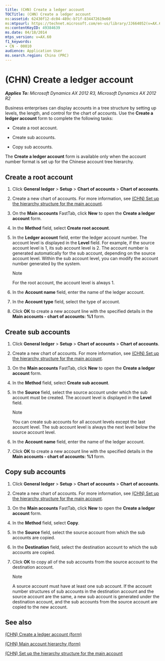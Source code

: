 ```yaml
---
title: (CHN) Create a ledger account
TOCTitle: (CHN) Create a ledger account
ms:assetid: 62430f12-dc04-489c-b71f-834472619e60
ms:mtpsurl: https://technet.microsoft.com/en-us/library/JJ664052(v=AX.60)
ms:contentKeyID: 49384639
ms.date: 04/18/2014
mtps_version: v=AX.60
f1_keywords:
- CN - 00010
audience: Application User
ms.search.region: China (PRC)
---
```


# (CHN) Create a ledger account 


_**Applies To:** Microsoft Dynamics AX 2012 R3, Microsoft Dynamics AX 2012 R2_

Business enterprises can display accounts in a tree structure by setting up levels, the length, and control for the chart of accounts. Use the **Create a ledger account** form to complete the following tasks:

  - Create a root account.

  - Create sub accounts.

  - Copy sub accounts.

The **Create a ledger account** form is available only when the account number format is set up for the Chinese account tree hierarchy.

## Create a root account

1.  Click **General ledger** \> **Setup** \> **Chart of accounts** \> **Chart of accounts**.

2.  Create a new chart of accounts. For more information, see [(CHN) Set up the hierarchy structure for the main account](chn-set-up-the-hierarchy-structure-for-the-main-account.md).

3.  On the **Main accounts** FastTab, click **New** to open the **Create a ledger account** form.

4.  In the **Method** field, select **Create root account**.

5.  In the **Ledger account** field, enter the ledger account number. The account level is displayed in the **Level** field. For example, if the source account level is 1, its sub account level is 2. The account number is generated automatically for the sub account, depending on the source account level. Within the sub account level, you can modify the account number generated by the system.
    

    > [!NOTE]
    > <P>For the root account, the account level is always 1.</P>



6.  In the **Account name** field, enter the name of the ledger account.

7.  In the **Account type** field, select the type of account.

8.  Click **OK** to create a new account line with the specified details in the **Main accounts - chart of accounts: %1** form.

## Create sub accounts

1.  Click **General ledger** \> **Setup** \> **Chart of accounts** \> **Chart of accounts**.

2.  Create a new chart of accounts. For more information, see [(CHN) Set up the hierarchy structure for the main account](chn-set-up-the-hierarchy-structure-for-the-main-account.md).

3.  On the **Main accounts** FastTab, click **New** to open the **Create a ledger account** form.

4.  In the **Method** field, select **Create sub account**.

5.  In the **Source** field, select the source account under which the sub account must be created. The account level is displayed in the **Level** field.
    

    > [!NOTE]
    > <P>You can create sub accounts for all account levels except the last account level. The sub account level is always the next level below the source account level.</P>



6.  In the **Account name** field, enter the name of the ledger account.

7.  Click **OK** to create a new account line with the specified details in the **Main accounts - chart of accounts: %1** form.

## Copy sub accounts

1.  Click **General ledger** \> **Setup** \> **Chart of accounts** \> **Chart of accounts**.

2.  Create a new chart of accounts. For more information, see [(CHN) Set up the hierarchy structure for the main account](chn-set-up-the-hierarchy-structure-for-the-main-account.md).

3.  On the **Main accounts** FastTab, click **New** to open the **Create a ledger account** form.

4.  In the **Method** field, select **Copy**.

5.  In the **Source** field, select the source account from which the sub accounts are copied.

6.  In the **Destination** field, select the destination account to which the sub accounts are copied.

7.  Click **OK** to copy all of the sub accounts from the source account to the destination account.
    

    > [!NOTE]
    > <P>A source account must have at least one sub account. If the account number structures of sub accounts in the destination account and the source account are the same, a new sub account is generated under the destination account, and the sub accounts from the source account are copied to the new account.</P>



## See also

[(CHN) Create a ledger account (form)](https://technet.microsoft.com/en-us/library/jj664086\(v=ax.60\))

[(CHN) Main account hierarchy (form)](https://technet.microsoft.com/en-us/library/jj664039\(v=ax.60\))

[(CHN) Set up the hierarchy structure for the main account](chn-set-up-the-hierarchy-structure-for-the-main-account.md)

  


